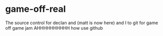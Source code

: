 # game-off-real
The source control for declan and (matt is now here) and I to git for game off game jam
AHHHHHHHHHH how use github
